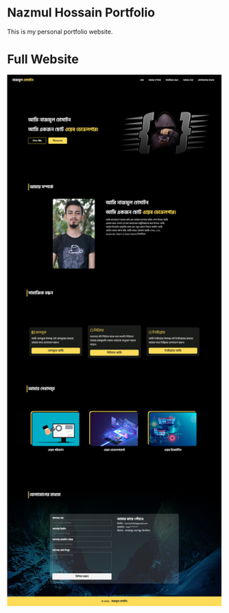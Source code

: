 # Nazmul Hossain Portfolio
This is my personal portfolio website.

# Full Website
<img src='./images/Nazmul Hossain _ Portfolio.png' alt='Website Image' width='500'>
